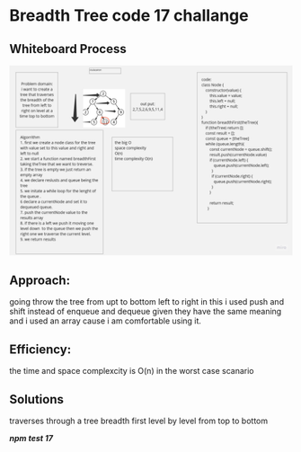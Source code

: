 #  Breadth Tree code 17 challange
## Whiteboard Process

![17](./assets/Product%20Roadmaps(18).jpg)


## Approach:


going throw the tree from upt to bottom left to right in this i used push and shift instead of enqueue and dequeue given they have the same meaning and i used an array cause i am comfortable using it.


## Efficiency:

the time and space complexcity is O(n) in the worst case scanario
## Solutions 

traverses through a tree breadth first level by level from top to bottom


***npm test 17***